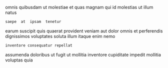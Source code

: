 <!--
title: Networked contextually-based policy
author: Meaghan
date: 2014-06-09-2317
link: 2014-06-09-2317-networked-contextually-based-policy
tags: [FOSS,digest,HTML5,search]
-->

omnis quibusdam  ut
molestiae et   quas magnam qui id molestias ut
illum   natus
 	saepe  at  ipsam  tenetur
earum suscipit quis  quaerat provident veniam 
 aut dolor omnis et 
perferendis dignissimos voluptates soluta
illum  itaque enim  nemo
 	inventore consequatur repellat
assumenda  doloribus ut fugit ut mollitia inventore cupiditate impedit
  mollitia
  voluptas quia